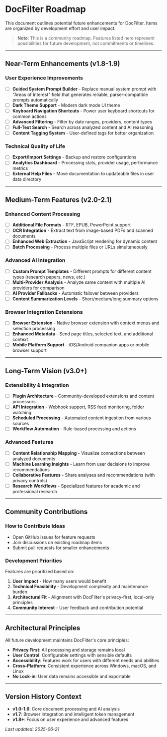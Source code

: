 # DocFilter Roadmap

This document outlines potential future enhancements for DocFilter. Items are organized by development effort and user impact.

> **Note**: This is a community roadmap. Features listed here represent possibilities for future development, not commitments or timelines.

---

## Near-Term Enhancements (v1.8-1.9)

### **User Experience Improvements**
- [ ] **Guided System Prompt Builder** - Replace manual system prompt with "Areas of Interest" field that generates reliable, parser-compatible prompts automatically
- [ ] **Dark Theme Support** - Modern dark mode UI theme
- [ ] **Keyboard Navigation Shortcuts** - Power user keyboard shortcuts for common actions
- [ ] **Advanced Filtering** - Filter by date ranges, providers, content types
- [ ] **Full-Text Search** - Search across analyzed content and AI reasoning
- [ ] **Content Tagging System** - User-defined tags for better organization

### **Technical Quality of Life**
- [ ] **Export/Import Settings** - Backup and restore configurations
- [ ] **Analytics Dashboard** - Processing stats, provider usage, performance metrics
- [ ] **External Help Files** - Move documentation to updateable files in user data directory

---

## Medium-Term Features (v2.0-2.1)

### **Enhanced Content Processing**
- [ ] **Additional File Formats** - RTF, EPUB, PowerPoint support
- [ ] **OCR Integration** - Extract text from image-based PDFs and scanned documents
- [ ] **Enhanced Web Extraction** - JavaScript rendering for dynamic content
- [ ] **Batch Processing** - Process multiple files or URLs simultaneously

### **Advanced AI Integration**
- [ ] **Custom Prompt Templates** - Different prompts for different content types (research papers, news, etc.)
- [ ] **Multi-Provider Analysis** - Analyze same content with multiple AI providers for comparison
- [ ] **AI Provider Fallbacks** - Automatic failover between providers
- [ ] **Content Summarization Levels** - Short/medium/long summary options

### **Browser Integration Extensions**
- [ ] **Browser Extension** - Native browser extension with context menus and selection processing
- [ ] **Enhanced Metadata** - Send page titles, selected text, and additional context
- [ ] **Mobile Platform Support** - iOS/Android companion apps or mobile browser support

---

## Long-Term Vision (v3.0+)

### **Extensibility & Integration**
- [ ] **Plugin Architecture** - Community-developed extensions and content processors
- [ ] **API Integration** - Webhook support, RSS feed monitoring, folder watching
- [ ] **Scheduled Processing** - Automated content ingestion from various sources
- [ ] **Workflow Automation** - Rule-based processing and actions

### **Advanced Features**
- [ ] **Content Relationship Mapping** - Visualize connections between analyzed documents
- [ ] **Machine Learning Insights** - Learn from user decisions to improve recommendations
- [ ] **Collaborative Features** - Share analyses and recommendations (with privacy controls)
- [ ] **Research Workflows** - Specialized features for academic and professional research

---

## Community Contributions

### **How to Contribute Ideas**
- Open GitHub issues for feature requests
- Join discussions on existing roadmap items
- Submit pull requests for smaller enhancements

### **Development Priorities**
Features are prioritized based on:
1. **User Impact** - How many users would benefit
2. **Technical Feasibility** - Development complexity and maintenance burden
3. **Architectural Fit** - Alignment with DocFilter's privacy-first, local-only principles
4. **Community Interest** - User feedback and contribution potential

---

## Architectural Principles

All future development maintains DocFilter's core principles:

- **Privacy First**: All processing and storage remains local
- **User Control**: Configurable settings with sensible defaults  
- **Accessibility**: Features work for users with different needs and abilities
- **Cross-Platform**: Consistent experience across Windows, macOS, and Linux
- **No Lock-in**: User data remains accessible and exportable

---

## Version History Context

- **v1.0-1.6**: Core document processing and AI analysis
- **v1.7**: Browser integration and intelligent token management
- **v1.8+**: Focus on user experience and advanced features

*Last updated: 2025-06-21*